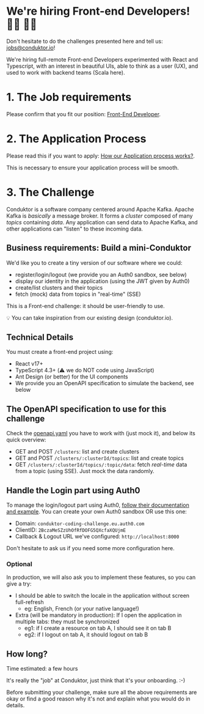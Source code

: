 # We're hiring Front-end Developers! 👨‍💻 👩‍💻

Don't hesitate to do the challenges presented here and tell us: jobs@conduktor.io!

We're hiring full-remote Front-end Developers experimented with React and Typescript, with an interest in beautiful UIs, able to think as a user (UX), and used to work with backend teams (Scala here).

# 1. The Job requirements

Please confirm that you fit our position: [Front-End Developer](https://apply.workable.com/conduktor/j/5F3415C656/).

# 2. The Application Process

Please read this if you want to apply: [How our Application process works?](../application-process.md).

This is necessary to ensure your application process will be smooth.

# 3. The Challenge

Conduktor is a software company centered around Apache Kafka.
Apache Kafka is _basically_ a message broker. It forms a _cluster_ composed of many _topics_ containing _data_. Any application can send data to Apache Kafka, and other applications can "listen" to these incoming data.

## Business requirements: Build a mini-Conduktor

We'd like you to create a tiny version of our software where we could:
- register/login/logout (we provide you an Auth0 sandbox, see below)
- display our identity in the application (using the JWT given by Auth0)
- create/list clusters and their topics
- fetch (mock) data from topics in "real-time" (SSE)

This is a Front-end challenge: it should be user-friendly to use.

💡 You can take inspiration from our existing design (conduktor.io).

## Technical Details

You must create a front-end project using:

- React v17+
- TypeScript 4.3+ (⚠️ we do NOT code using JavaScript)
- Ant Design (or better) for the UI components
- We provide you an OpenAPI specification to simulate the backend, see below

## The OpenAPI specification to use for this challenge

Check the [openapi.yaml](openapi.yaml) you have to work with (just mock it), and below its quick overview:

- GET and POST `/clusters`: list and create clusters
- GET and POST `/clusters/:clusterId/topics`: list and create topics
- GET `/clusters/:clusterId/topics/:topic/data`: fetch _real-time_ data from a topic (using SSE). Just mock the data randomly.

## Handle the Login part using Auth0

To manage the login/logout part using Auth0, [follow their documentation and example](https://auth0.com/docs/quickstart/spa/react/01-login).
You can create your own Auth0 sandbox OR use this one:

- Domain: `conduktor-coding-challenge.eu.auth0.com`
- ClientID: `2BczaMeSZzUhOfRfDOFG5QXcfaXQUjmE`
- Callback & Logout URL we've configured: `http://localhost:8000`

Don't hesitate to ask us if you need some more configuration here.

### Optional

In production, we will also ask you to implement these features, so you can give a try:

- I should be able to switch the locale in the application without screen full-refresh
  - eg: English, French (or your native language!)
- Extra (will be mandatory in production): If I open the application in multiple tabs: they must be synchronized
  - eg1: if I create a resource on tab A, I should see it on tab B
  - eg2: if I logout on tab A, it should logout on tab B
  
## How long?

Time estimated: a few hours

It's really the "job" at Conduktor, just think that it's your onboarding. :-)

Before submitting your challenge, make sure all the above requirements are okay or find a good reason why it's not and explain what you would do in details.
